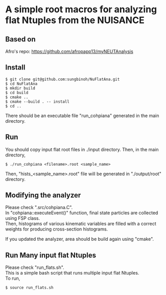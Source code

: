 # A simple root macros for analyzing flat Ntuples from the NUISANCE

## Based on

Afro's repo: https://github.com/afropapp13/myNEUTAnalysis

## Install

```
$ git clone git@github.com:sungbinoh/NuFlatAna.git
$ cd NuFlatAna
$ mkdir build
$ cd build
$ cmake ..
$ cmake --build . -- install
$ cd ..
```

There should be an executable file "run_cohpiana" generated in the main directory.

## Run

You should copy input flat root files in ./input directory.
Then, in the main directory,
```
$ ./run_cohpiana <filename>.root <sample_name>
```
Then, "hists_<sample_name>.root" file will be generated in "./output/root" directory.

## Modifying the analyzer

Please check ".src/cohpiana.C".\
In "cohpiana::executeEvent()" function, final state particles are collected using FSP class.\
Then, histograms of various kinematic variables are filled with a correct weights for producing cross-section histograms.

If you updated the analyzer, area should be build again using "cmake".

## Run Many input flat Ntuples

Please check "run_flats.sh".\
This is a simple bash script that runs multiple input flat Ntuples.\
To run,
```
$ source run_flats.sh
```
